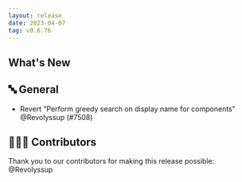 ```yaml
---
layout: release
date: 2023-04-07
tag: v0.6.76
---
```


## What's New

## 🔤 General

- Revert "Perform greedy search on display name for components" @Revolyssup (#7508)

## 👨🏽‍💻 Contributors

Thank you to our contributors for making this release possible:
@Revolyssup
